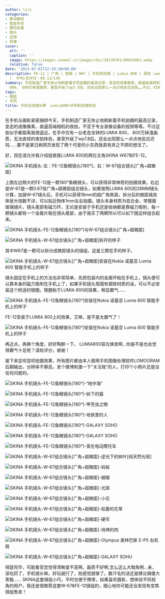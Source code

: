 ```yaml
---
author: liri
categories:
- 移动数码
- 智能手机
- 数码设备
- 镜头
- 应用
- 影像
cover:
  alt: ''
  caption: ''
  image: https://images.soomal.cc/images/doc/20130701/00032863.webp
  relative: false
date: '2013-07-01T12:19:30+08:00'
description: FE-12 | 广角 | 鱼眼 | W67 | 手机附加镜 | Lumia 800 | 源自：www.soomal.com | 版权：投稿
  |  平均/总评分：08.13/130
summary: 手机制造厂家无休止地刷新着手机拍摄的最高记录，变态的成像像素，直逼高端相机的夜拍等等。但这些似乎都距离我很遥远，自己手中仅有一台老态龙钟的LUMIA
  800， 800万掉渣画质，甚至升级了wp7.8后，还会出现那么一点点地反应迟钝……不过，KINA W67和FE-12这两个可爱的小东西拯救了我。
tags:
- 微距
- 手机
title: 手机也烧镜头群  Lumia800+手机附加镜体验
---
```


在手机与摄影紧密捆绑今天，手机制造厂家无休止地刷新着手机拍摄的最高记录，变态的成像像素，直逼高端相机的夜拍，不亚于专业录像设备的视频等等。不过这些似乎都距离我很遥远，在手中仅有一台老态龙钟的LUMIA 800， 800万掉渣画质，无法直视的夜拍体验，甚至升级了wp7.8后，还会出现那么一点点地反应迟钝……要不是某日刷网页发现了两个可爱的小东西我真有弃之不顾的想法了。



好，现在请允许我介绍拯救我LUMIA 800的两位主角SKINA W67和FE-12。



![SKINA 手机镜头-左：FE-12鱼眼镜头[180°]，右：W-67组合镜头[广角+超微距]](https://images.soomal.cc/images/doc/20130701/00032859.webp)



上图左边稍大的FE-12是一颗180°鱼眼镜头，可以获得非常神奇的拍摄效果。右边是W-67是一颗0.67倍广角+超微距组合镜头，如果按照LUMIA 800的28MM镜头计算，加装W-67镜头后，手机可以获得18mm的超广角焦距，拆分后的微距镜具体放大倍数不详，可以贴近物体1mm左右拍摄。镜头本身材质为铝合金，带镀膜玻璃镜片，镜头尾部有磁力环，无论是安装于手机还是收纳都是靠磁力吸附，每一颗镜头都有一个金属片吸在镜头尾部，由于我买了两颗所以可以如下图这样组合起来。



![SKINA 手机镜头-FE-12鱼眼镜头[180°]与W-67组合镜头[广角+超微距]](https://images.soomal.cc/images/doc/20130701/00032860.webp)



![SKINA 手机镜头-W-67组合镜头[广角+超微距]拆开的样子](https://images.soomal.cc/images/doc/20130701/00032861.webp)



其中W67是一颗可以拆分成微距镜头的镜组，这是三颗在手的样子。



![SKINA 手机镜头-W-67组合镜头[广角+超微距]安装在Nokia 诺基亚 Lumia 800 智能手机上的样子](https://images.soomal.cc/images/doc/20130701/00032862.webp)



镜头固定在手机上的方法也非常简单，先把包装内的金属环粘在手机上，镜头便可以靠本身的磁力吸附在手机上了，如果手机镜头周围有钢铁材质的话，可以不必安装这个附送的银圈。银圈粘于LUMIA 800的效果，稍显霸气……



![SKINA 手机镜头-FE-12鱼眼镜头[180°]安装在Nokia 诺基亚 Lumia 800 智能手机上的样子](https://images.soomal.cc/images/doc/20130701/00032863.webp)



FE-12安装于LUMIA 800上的效果，艾嘛，是不是太霸气了！



![SKINA 手机镜头-FE-12鱼眼镜头[180°]安装在Nokia 诺基亚 Lumia 800 智能手机上的样子](https://images.soomal.cc/images/doc/20130701/00032864.webp)



再近点，再换个角度，好好陶醉一下。 LUMIA800容光焕发啊…你是不是也会觉得霸气十足呢？请给评分，谢谢！



接下来显呗显呗拍摄效果，所有图片都由本人御用手机图像处理软件LOMOGRAM后期输出，分辨率不算高，发个微博刺激一下“关注我”的人，打印个小照片还是没任何问题的。



![SKINA 手机镜头-FE-12鱼眼镜头[180°]-“地中海”](https://images.soomal.cc/images/doc/20130701/00032865.webp)



![SKINA 手机镜头-FE-12鱼眼镜头[180°]-树下的猫](https://images.soomal.cc/images/doc/20130701/00032866.webp)



![SKINA 手机镜头-FE-12鱼眼镜头[180°]-甲壳虫之眼](https://images.soomal.cc/images/doc/20130701/00032867.webp)



![SKINA 手机镜头-FE-12鱼眼镜头[180°]-地铁里的人](https://images.soomal.cc/images/doc/20130701/00032868_01.webp)



![SKINA 手机镜头-FE-12鱼眼镜头[180°]-GALAXY SOHO](https://images.soomal.cc/images/doc/20130701/00032869_01.webp)



![SKINA 手机镜头-FE-12鱼眼镜头[180°]-GALAXY SOHO](https://images.soomal.cc/images/doc/20130701/00032870_01.webp)



![SKINA 手机镜头-FE-12鱼眼镜头[180°]-英伦电动摩托车](https://images.soomal.cc/images/doc/20130701/00032871_01.webp)



![SKINA 手机镜头-W-67组合镜头[广角+超微距]-逆光下的树叶[纯天然光斑]](https://images.soomal.cc/images/doc/20130701/00032877.webp)



![SKINA 手机镜头-W-67组合镜头[广角+超微距]-蚂蚁](https://images.soomal.cc/images/doc/20130701/00032873.webp)



![SKINA 手机镜头-W-67组合镜头[广角+超微距]-蝴蝶](https://images.soomal.cc/images/doc/20130701/00032881.webp)



![SKINA 手机镜头-W-67组合镜头[广角+超微距]-光斑](https://images.soomal.cc/images/doc/20130701/00032878.webp)



![SKINA 手机镜头-W-67组合镜头[广角+超微距]-小花](https://images.soomal.cc/images/doc/20130701/00032872_01.webp)



![SKINA 手机镜头-W-67组合镜头[广角+超微距]-枯萎的花草](https://images.soomal.cc/images/doc/20130701/00032874_01.webp)



![SKINA 手机镜头-W-67组合镜头[广角+超微距]-硬币](https://images.soomal.cc/images/doc/20130701/00032875_01.webp)



![SKINA 手机镜头-W-67组合镜头[广角+超微距]-待烤的肉](https://images.soomal.cc/images/doc/20130701/00032876_01.webp)



![SKINA 手机镜头-W-67组合镜头[广角+超微距]-Olympus 奥林巴斯 E-P5 右机肩](https://images.soomal.cc/images/doc/20130701/00032879_01.webp)



![SKINA 手机镜头-W-67组合镜头[广角+超微距]-GALAXY SOHU](https://images.soomal.cc/images/doc/20130701/00032880_01.webp)



得瑟完毕，可能看官您觉得清晰度不高啊，画质不好啊,怎么这么大暗角啊…亲，该吃药了，手机镜头嘛，好玩就行了，拍感觉就够了。数汗毛的话还是建议搞傻大黑粗…… SKINA这套镜组小巧，平时也便于携带，如果喜欢摄影，想体验不同视角的用户，我还是很推荐这套W-67&FE-12镜组的，细心地你可能还会发现有变焦镜组售卖！